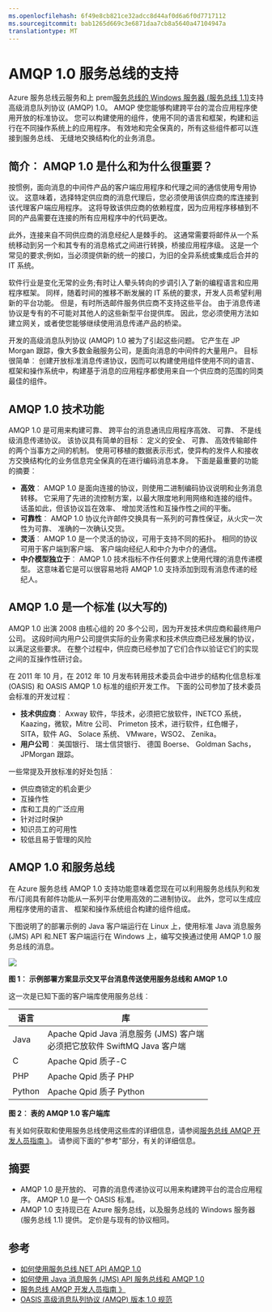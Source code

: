```yaml
---
ms.openlocfilehash: 6f49e8cb821ce32adcc8d44af0d6a6f0d7717112
ms.sourcegitcommit: bab1265d669c3e6871daa7cb8a5640a47104947a
translationtype: MT
---
```

<properties 
    pageTitle="服务总线 AMQP 概述 (Java) |Microsoft Azure" 
    description="了解如何使用高级消息队列协议 (AMQP) 1.0 Azure 中。" 
    services="service-bus" 
    documentationCenter="java" 
    authors="sethmanheim" 
    manager="timlt" 
    editor=""/>

<tags 
    ms.service="service-bus" 
    ms.workload="tbd" 
    ms.tgt_pltfrm="na" 
    ms.devlang="Java" 
    ms.topic="article" 
    ms.date="07/21/2015" 
    ms.author="sethm"/>


# AMQP 1.0 服务总线的支持

Azure 服务总线云服务和上 prem[服务总线的 Windows 服务器 (服务总线 1.1)](https://msdn.microsoft.com/library/dn282144.aspx)支持高级消息队列协议 (AMQP) 1.0。 AMQP 使您能够构建跨平台的混合应用程序使用开放的标准协议。 您可以构建使用的组件，使用不同的语言和框架，构建和运行在不同操作系统上的应用程序。 有效地和完全保真的，所有这些组件都可以连接到服务总线、 无缝地交换结构化的业务消息。

## 简介︰ AMQP 1.0 是什么和为什么很重要？

按惯例，面向消息的中间件产品的客户端应用程序和代理之间的通信使用专用协议。 这意味着，选择特定供应商的消息代理后，您必须使用该供应商的库连接到该代理客户端应用程序。 这将导致该供应商的依赖程度，因为应用程序移植到不同的产品需要在连接的所有应用程序中的代码更改。 

此外，连接来自不同供应商的消息经纪人是棘手的。 这通常需要将邮件从一个系统移动到另一个和其专有的消息格式之间进行转换，桥接应用程序级。 这是一个常见的要求;例如，当必须提供新的统一的接口，为旧的全异系统或集成后合并的 IT 系统。

软件行业是变化无常的业务;有时让人晕头转向的步调引入了新的编程语言和应用程序框架。 同样，随着时间的推移不断发展的 IT 系统的要求，开发人员希望利用新的平台功能。 但是，有时所选邮件服务供应商不支持这些平台。 由于消息传递协议是专有的不可能对其他人的这些新型平台提供库。 因此，您必须使用方法如建立网关，或者使您能够继续使用消息传递产品的桥梁。

开发的高级消息队列协议 (AMQP) 1.0 被为了引起这些问题。 它产生在 JP Morgan 跟踪，像大多数金融服务公司，是面向消息的中间件的大量用户。 目标很简单︰ 创建开放标准消息传递协议，因而可以构建使用组件使用不同的语言、 框架和操作系统中，构建基于消息的应用程序都使用来自一个供应商的范围的同类最佳的组件。

## AMQP 1.0 技术功能

AMQP 1.0 是可用来构建可靠、 跨平台的消息通讯应用程序高效、 可靠、 不是线级消息传递协议。 该协议具有简单的目标︰ 定义的安全、 可靠、 高效传输邮件的两个当事方之间的机制。 使用可移植的数据表示形式，使异构的发件人和接收方交换结构化的业务信息完全保真的在进行编码消息本身。 下面是最重要的功能的摘要︰

*    **高效**︰ AMQP 1.0 是面向连接的协议，则使用二进制编码协议说明和业务消息转移。 它采用了先进的流控制方案，以最大限度地利用网络和连接的组件。 话虽如此，但该协议旨在效率、 增加灵活性和互操作性之间的平衡。
*    **可靠性**︰ AMQP 1.0 协议允许邮件交换具有一系列的可靠性保证，从火灾一次性为可靠、 准确的一次确认交货。
*    **灵活**︰ AMQP 1.0 是一个灵活的协议，可用于支持不同的拓扑。 相同的协议可用于客户端到客户端、 客户端向经纪人和中介为中介的通信。
*    **中介模型独立于**︰ AMQP 1.0 技术指标不作任何要求上使用代理的消息传递模型。 这意味着它是可以很容易地将 AMQP 1.0 支持添加到现有消息传递的经纪人。

## AMQP 1.0 是一个标准 (以大写的)

AMQP 1.0 出演 2008 由核心组的 20 多个公司，因为开发技术供应商和最终用户公司。 这段时间内用户公司提供实际的业务需求和技术供应商已经发展的协议，以满足这些要求。 在整个过程中，供应商已经参加了它们合作以验证它们的实现之间的互操作性研讨会。

在 2011 年 10 月，在 2012 年 10 月发布转用技术委员会中进步的结构化信息标准 (OASIS) 和 OASIS AMQP 1.0 标准的组织开发工作。 下面的公司参加了技术委员会标准的开发过程︰

*    **技术供应商**︰ Axway 软件，华技术，必须把它放软件，INETCO 系统，Kaazing，微软，Mitre 公司、 Primeton 技术，进行软件，红色帽子，SITA，软件 AG、 Solace 系统、 VMware，WSO2、 Zenika。
*    **用户公司**︰ 美国银行、 瑞士信贷银行、 德国 Boerse、 Goldman Sachs，JPMorgan 跟踪。

一些常提及开放标准的好处包括︰

*    供应商锁定的机会更少
*    互操作性
*    库和工具的广泛应用
*    针对过时保护
*    知识员工的可用性
*    较低且易于管理的风险

## AMQP 1.0 和服务总线

在 Azure 服务总线 AMQP 1.0 支持功能意味着您现在可以利用服务总线队列和发布/订阅具有邮件功能从一系列平台使用高效的二进制协议。 此外，您可以生成应用程序使用的语言、 框架和操作系统组合构建的组件组成。

下图说明了的部署示例的 Java 客户端运行在 Linux 上，使用标准 Java 消息服务 (JMS) API 和.NET 客户端运行在 Windows 上，编写交换通过使用 AMQP 1.0 服务总线的消息。

![][0]

**图 1︰ 示例部署方案显示交叉平台消息传送使用服务总线和 AMQP 1.0**

这一次是已知下面的客户端库使用服务总线︰

| 语言 | 库                                                                       |
|----------|-------------------------------------------------------------------------------|
| Java     | Apache Qpid Java 消息服务 (JMS) 客户端<br/>必须把它放软件 SwiftMQ Java 客户端 |
| C        | Apache Qpid 质子-C                                                          |
| PHP      | Apache Qpid 质子 PHP                                                        |
| Python   | Apache Qpid 质子 Python                                                     |


**图 2︰ 表的 AMQP 1.0 客户端库**

有关如何获取和使用服务总线使用这些库的详细信息，请参阅[服务总线 AMQP 开发人员指南 》][]。 请参阅下面的"参考"部分，有关的详细信息。

## 摘要

*    AMQP 1.0 是开放的、 可靠的消息传递协议可以用来构建跨平台的混合应用程序。 AMQP 1.0 是一个 OASIS 标准。
*    AMQP 1.0 支持现已在 Azure 服务总线，以及服务总线的 Windows 服务器 (服务总线 1.1) 提供。 定价是与现有的协议相同。

## 参考

*    [如何使用服务总线.NET API AMQP 1.0](http://aka.ms/lym3vk)
*    [如何使用 Java 消息服务 (JMS) API 服务总线和 AMQP 1.0](http://aka.ms/ll1fm3)
*    [服务总线 AMQP 开发人员指南 》](http://msdn.microsoft.com/library/jj841071.aspx)
*    [OASIS 高级消息队列协议 (AMQP) 版本 1.0 规范](http://docs.oasis-open.org/amqp/core/v1.0/os/amqp-core-complete-v1.0-os.pdf)

[0]: ./media/service-bus-java-amqp-overview/Example1.png
[服务总线 AMQP 开发人员指南 》]: http://msdn.microsoft.com/library/jj841071.aspx

 
